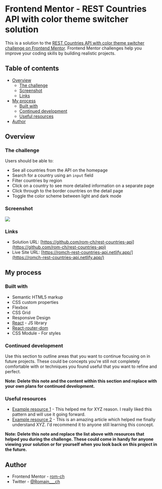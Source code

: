 # Frontend Mentor - REST Countries API with color theme switcher solution

This is a solution to the [REST Countries API with color theme switcher challenge on Frontend Mentor](https://www.frontendmentor.io/challenges/rest-countries-api-with-color-theme-switcher-5cacc469fec04111f7b848ca). Frontend Mentor challenges help you improve your coding skills by building realistic projects. 

## Table of contents

- [Overview](#overview)
  - [The challenge](#the-challenge)
  - [Screenshot](#screenshot)
  - [Links](#links)
- [My process](#my-process)
  - [Built with](#built-with)
  - [Continued development](#continued-development)
  - [Useful resources](#useful-resources)
- [Author](#author)

## Overview

### The challenge

Users should be able to:

- See all countries from the API on the homepage
- Search for a country using an `input` field
- Filter countries by region
- Click on a country to see more detailed information on a separate page
- Click through to the border countries on the detail page
- Toggle the color scheme between light and dark mode

### Screenshot

![](./rest-countries-api.png)

### Links

- Solution URL: [https://github.com/rom-ch/rest-countries-api](https://github.com/rom-ch/rest-countries-api)
- Live Site URL: [https://romch-rest-countries-api.netlify.app/](https://romch-rest-countries-api.netlify.app/)

## My process

### Built with

- Semantic HTML5 markup
- CSS custom properties
- Flexbox
- CSS Grid
- Responsive Design
- [React](https://reactjs.org/) - JS library
- [React-router-dom](https://reactrouter.com)
- CSS Module - For styles



### Continued development

Use this section to outline areas that you want to continue focusing on in future projects. These could be concepts you're still not completely comfortable with or techniques you found useful that you want to refine and perfect.

**Note: Delete this note and the content within this section and replace with your own plans for continued development.**

### Useful resources

- [Example resource 1](https://www.example.com) - This helped me for XYZ reason. I really liked this pattern and will use it going forward.
- [Example resource 2](https://www.example.com) - This is an amazing article which helped me finally understand XYZ. I'd recommend it to anyone still learning this concept.

**Note: Delete this note and replace the list above with resources that helped you during the challenge. These could come in handy for anyone viewing your solution or for yourself when you look back on this project in the future.**

## Author

- Frontend Mentor - [rom-ch](https://www.frontendmentor.io/profile/rom-ch)
- Twitter - [@Romain___ch](https://x.com/Romain___ch)
